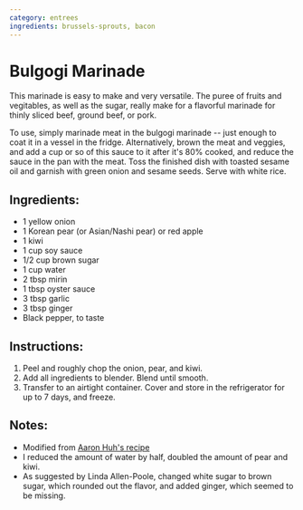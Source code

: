 ```yaml
---
category: entrees
ingredients: brussels-sprouts, bacon
---
```


# Bulgogi Marinade

This marinade is easy to make and very versatile. The puree of fruits and vegitables, as well as the sugar, really 
make for a flavorful marinade for thinly sliced beef, ground beef, or pork.

To use, simply marinade meat in the bulgogi marinade -- just enough to coat it in a vessel in the fridge. Alternatively, 
brown the meat and veggies, and add a cup or so of this sauce to it after it's 80% cooked, and reduce the sauce in the 
pan with the meat. Toss the finished dish with toasted sesame oil and garnish with green onion and sesame seeds. Serve 
with white rice. 

## Ingredients:

- 1 yellow onion
- 1 Korean pear (or Asian/Nashi pear) or red apple
- 1 kiwi
- 1 cup soy sauce
- 1/2 cup brown sugar
- 1 cup water
- 2 tbsp mirin
- 1 tbsp oyster sauce
- 3 tbsp garlic
- 3 tbsp ginger
- Black pepper, to taste

## Instructions:

1. Peel and roughly chop the onion, pear, and kiwi.
2. Add all ingredients to blender. Blend until smooth.
3. Transfer to an airtight container. Cover and store in the refrigerator for up to 7 days, and freeze.

## Notes:

- Modified from [Aaron Huh's recipe](https://aaronandclaire.com/5-minute-bulgogi-korean-bbq-recipe/)
- I reduced the amount of water by half, doubled the amount of pear and kiwi.
- As suggested by Linda Allen-Poole, changed white sugar to brown sugar, which rounded out the flavor, and added ginger, which seemed to be missing. 

